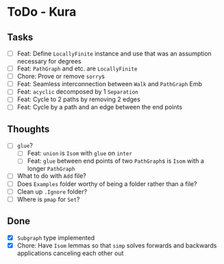 # ToDo - Kura

## Tasks

- [ ] Feat: Define `LocallyFinite` instance and use that was an assumption necessary for degrees
- [ ] Feat: `PathGraph` and etc. are `LocallyFinite`
- [ ] Chore: Prove or remove `sorry`s
- [ ] Feat: Seamless interconnection between `Walk` and `PathGraph` Emb
- [ ] Feat: `acyclic` decomposed by 1 `Separation`
- [ ] Feat: Cycle to 2 paths by removing 2 edges
- [ ] Feat: Cycle by a path and an edge between the end points

## Thoughts
- [ ] `glue`?
  - [ ] Feat: `union` is `Isom` with `glue` on `inter`
  - [ ] Feat: `glue` between end points of two `PathGraph`s is `Isom` with a longer `PathGraph`
- [ ] What to do with `Add` file?
- [ ] Does `Examples` folder worthy of being a folder rather than a file?
- [ ] Clean up `.Ignore` folder?
- [ ] Where is `pmap` for `Set`?

## Done

- [x] `Subgraph` type implemented
- [x] Chore: Have `Isom` lemmas so that `simp` solves forwards and backwards applications canceling each other out
